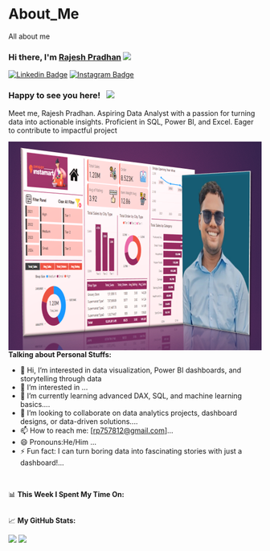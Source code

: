 # About_Me
All about me

### Hi there, I'm <a href="https://RajeshNinja.in" target="_blank">Rajesh Pradhan</a> <img src="https://media.giphy.com/media/hvRJCLFzcasrR4ia7z/giphy.gif" width="25px">

[![Linkedin Badge](https://img.shields.io/badge/-LinkedIn-0e76a8?style=flat-square&logo=Linkedin&logoColor=white)](www.linkedin.com/in/rajesh-pradhan-36189a344)
[![Instagram Badge](https://img.shields.io/badge/-Instagram-e4405f?style=flat-square&logo=Instagram&logoColor=white)](https://www.instagram.com/rpposts9/?__pwa=1)



### Happy to see you here! &nbsp; ![](https://visitor-badge.glitch.me/badge?page_id=saddamskst.saddamskst)

Meet me, Rajesh Pradhan. Aspiring Data Analyst with a passion for turning data into actionable insights. Proficient in SQL, Power BI, and Excel. Eager to contribute to impactful project

<img align="right" alt="GIF" src="https://github.com/RajeshNinja/About_Me/blob/08edfa00f38a37b1e586a001934621237abe18e3/instamart%20dashboard.png" width="771" height="415" />
 
 




 **Talking about Personal Stuffs:**
- 👋 Hi, I’m interested in data visualization, Power BI dashboards, and storytelling through data
- 👀 I’m interested in ...
- 🌱 I’m currently learning advanced DAX, SQL, and machine learning basics....
- 💞️ I’m looking to collaborate on data analytics projects, dashboard designs, or data-driven solutions....
- 📫 How to reach me: [rp757812@gmail.com]...
- 😄 Pronouns:He/Him ...
- ⚡ Fun fact: I can turn boring data into fascinating stories with just a dashboard!...


</br>

📊 **This Week I Spent My Time On:**
<!--START_SECTION:waka-->
```text

```
<!--END_SECTION:waka-->


📈 **My GitHub Stats:**

<p>
  <img height="180em" src="https://github-readme-stats.vercel.app/api?username=RajeshNinja&show_icons=true&hide_border=true&&count_private=true&include_all_commits=true" />
  <img height="180em" src="https://github-readme-stats.vercel.app/api/top-langs/?username=RajeshNinja&exclude_repo=KNN-Image-Classification&show_icons=true&hide_border=true&layout=compact&langs_count=8"/>
</p>

